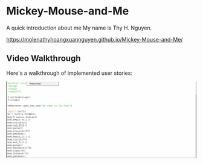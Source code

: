 # Mickey-Mouse-and-Me
A quick introduction about me
My name is Thy H. Nguyen.

https://molenathyhoangxuannguyen.github.io/Mickey-Mouse-and-Me/

## Video Walkthrough

Here's a walkthrough of implemented user stories:

<img src='demo.gif' title='Video Walkthrough' width='' alt='Video Walkthrough' />
